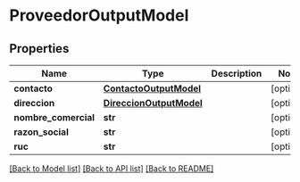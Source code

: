 # ProveedorOutputModel

## Properties
Name | Type | Description | Notes
------------ | ------------- | ------------- | -------------
**contacto** | [**ContactoOutputModel**](ContactoOutputModel.md) |  | [optional] 
**direccion** | [**DireccionOutputModel**](DireccionOutputModel.md) |  | [optional] 
**nombre_comercial** | **str** |  | [optional] 
**razon_social** | **str** |  | [optional] 
**ruc** | **str** |  | [optional] 

[[Back to Model list]](../README.md#documentation-for-models) [[Back to API list]](../README.md#documentation-for-api-endpoints) [[Back to README]](../README.md)

